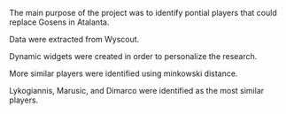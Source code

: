 The main purpose of the project was to identify pontial players that could replace Gosens in Atalanta.

Data were extracted from Wyscout.

Dynamic widgets were created in order to personalize the research. 

More similar players were identified using minkowski distance.

Lykogiannis, Marusic, and Dimarco were identified as the most similar players. 
